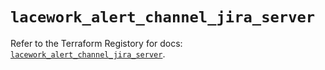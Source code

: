 # `lacework_alert_channel_jira_server`

Refer to the Terraform Registory for docs: [`lacework_alert_channel_jira_server`](https://registry.terraform.io/providers/lacework/lacework/1.15.0/docs/resources/alert_channel_jira_server).
